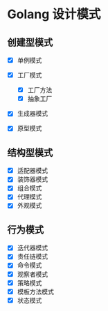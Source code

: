 # Golang 设计模式

## 创建型模式
- [x] 单例模式
- [x] 工厂模式
  - [x] 工厂方法
  - [x] 抽象工厂
- [x] 生成器模式
- [x] 原型模式


## 结构型模式
- [x] 适配器模式
- [x] 装饰器模式
- [x] 组合模式
- [x] 代理模式
- [x] 外观模式

## 行为模式
- [x] 迭代器模式
- [x] 责任链模式
- [x] 命令模式
- [x] 观察者模式
- [x] 策略模式
- [x] 模板方法模式
- [x] 状态模式